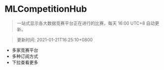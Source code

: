 # MLCompetitionHub

> 一站式显示各大数据竞赛平台正在进行的比赛，每天 16:00 UTC+8 自动更新。
  
> 更新时间: 2021-01-21T16:25:10+0800 

* 多家竞赛平台
* 多种订阅方式
* 下拉查看更多